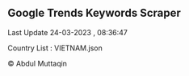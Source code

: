 

## Google Trends Keywords Scraper 
 
Last Update 24-03-2023 , 08:36:47

Country List :
VIETNAM.json



© Abdul Muttaqin 
